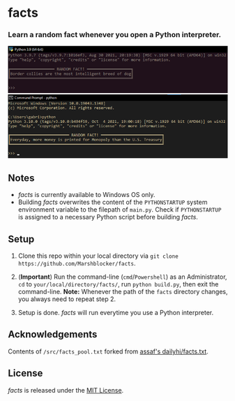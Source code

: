 # facts
### Learn a random fact whenever you open a Python interpreter.

![Sample Image 1](./misc/sample1.png "Sample Image 1")
![Sample Image 2](./misc/sample2.png "Sample Image 2")

## Notes
* *facts* is currently available to Windows OS only.
* Building *facts* overwrites the content of the `PYTHONSTARTUP` system environment
  variable to the filepath of `main.py`. Check if `PYTHONSTARTUP` is assigned to
  a necessary Python script before building *facts*.

## Setup
1. Clone this repo within your local directory via 
   `git clone https://github.com/Marshblocker/facts`.

2. (**Important**) Run the command-line (`cmd`/`Powershell`) as an Administrator, `cd` to 
   `your/local/directory/facts/`, run `python build.py`, then exit the command-line.
   **Note:** Whenever the path of the `facts` directory changes, you always 
   need to repeat step 2.

3. Setup is done. *facts* will run everytime you use a Python interpreter.

## Acknowledgements

Contents of `/src/facts_pool.txt` forked from [assaf's dailyhi/facts.txt](https://github.com/assaf/dailyhi/blob/master/facts.txt).

## License
*facts* is released under the [MIT License](https://opensource.org/licenses/MIT).
